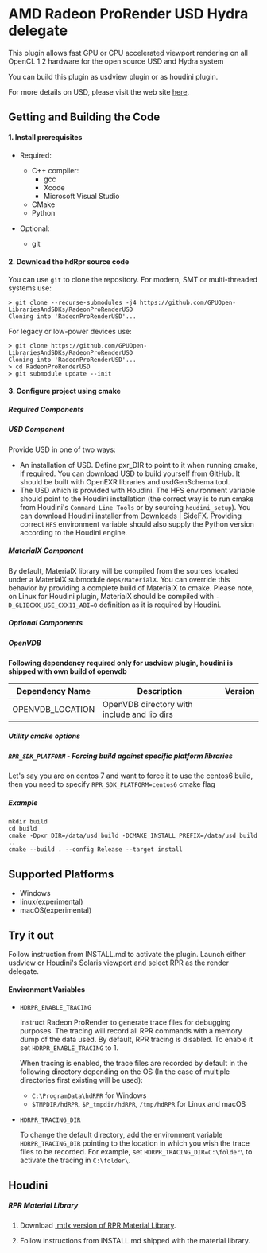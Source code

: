 AMD Radeon ProRender USD Hydra delegate
===========================

This plugin allows fast GPU or CPU accelerated viewport rendering on all OpenCL 1.2 hardware for the open source USD and Hydra system

You can build this plugin as usdview plugin or as houdini plugin.

For more details on USD, please visit the web site [here](http://openusd.org).

Getting and Building the Code
-----------------------------

#### 1. Install prerequisites

- Required:
    - C++ compiler:
        - gcc
        - Xcode
        - Microsoft Visual Studio
    - CMake
    - Python
    
- Optional:
    - git

#### 2. Download the hdRpr source code

You can use ```git``` to clone the repository.
For modern, SMT or multi-threaded systems use:

```
> git clone --recurse-submodules -j4 https://github.com/GPUOpen-LibrariesAndSDKs/RadeonProRenderUSD
Cloning into 'RadeonProRenderUSD'...
```

For legacy or low-power devices use:

```
> git clone https://github.com/GPUOpen-LibrariesAndSDKs/RadeonProRenderUSD
Cloning into 'RadeonProRenderUSD'...
> cd RadeonProRenderUSD
> git submodule update --init
```

#### 3. Configure project using cmake

##### Required Components

##### USD Component

Provide USD in one of two ways:

* An installation of USD. Define pxr_DIR to point to it when running cmake, if required. You can download USD to build yourself from [GitHub](https://www.github.com/PixarAnimationStudios/USD). It should be built with OpenEXR libraries and usdGenSchema tool.
* The USD which is provided with Houdini. The HFS environment variable should point to the Houdini installation (the correct way is to run cmake from Houdini's `Command Line Tools` or by sourcing `houdini_setup`). You can download Houdini installer from [Downloads | SideFX](https://www.sidefx.com/download). Providing correct `HFS` environment variable should also supply the Python version according to the Houdini engine.

##### MaterialX Component

By default, MaterialX library will be compiled from the sources located under a MaterialX submodule `deps/MaterialX`.
You can override this behavior by providing a complete build of MaterialX to cmake. Please note, on Linux for Houdini plugin, MaterialX should be compiled with `-D_GLIBCXX_USE_CXX11_ABI=0` definition as it is required by Houdini.

##### Optional Components

##### OpenVDB

**Following dependency required only for usdview plugin, houdini is shipped with own build of openvdb**

| Dependency Name            | Description                                                             | Version          |
| ------------------         |-----------------------------------------------------------------------  | -------          |
| OPENVDB_LOCATION           | OpenVDB directory with include and lib dirs                             |                  |

##### Utility cmake options

##### `RPR_SDK_PLATFORM` - Forcing build against specific platform libraries

Let's say you are on centos 7 and want to force it to use the centos6 build,
then you need to specify ```RPR_SDK_PLATFORM=centos6``` cmake flag

##### Example

```
mkdir build
cd build
cmake -Dpxr_DIR=/data/usd_build -DCMAKE_INSTALL_PREFIX=/data/usd_build ..
cmake --build . --config Release --target install
```

Supported Platforms
-----------------------------
* Windows
* linux(experimental)
* macOS(experimental)

Try it out
-----------------------------

Follow instruction from INSTALL.md to activate the plugin.
Launch either usdview or Houdini's Solaris viewport and select RPR as the render delegate.

#### Environment Variables

*   `HDRPR_ENABLE_TRACING`

    Instruct Radeon ProRender to generate trace files for debugging purposes. The tracing will record all RPR commands with a memory dump of the data used. By default, RPR tracing is disabled. To enable it set `HDRPR_ENABLE_TRACING` to 1.

    When tracing is enabled, the trace files are recorded by default in the following directory depending on the OS (In the case of multiple directories first existing will be used):

    - `C:\ProgramData\hdRPR` for Windows
    - `$TMPDIR/hdRPR`, `$P_tmpdir/hdRPR`, `/tmp/hdRPR` for Linux and macOS

*   `HDRPR_TRACING_DIR`

    To change the default directory, add the environment variable `HDRPR_TRACING_DIR` pointing to the location in which you wish the trace files to be recorded. For example, set `HDRPR_TRACING_DIR=C:\folder\` to activate the tracing in `C:\folder\`.

Houdini
-----------------------------

##### RPR Material Library

1. Download [.mtlx version of RPR Material Library](https://drive.google.com/file/d/1i5jdYGS7gmrxw_Y0y7uotx4gxXVr8cMB/view?usp=sharing).

2. Follow instructions from INSTALL.md shipped with the material library.
